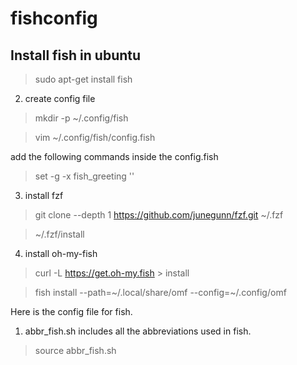 # fishconfig

## Install fish in ubuntu
> sudo apt-get install fish

2. create config file
> mkdir -p ~/.config/fish

> vim ~/.config/fish/config.fish

add the following commands inside the config.fish

> set -g -x fish_greeting ''

3. install fzf
> git clone --depth 1 https://github.com/junegunn/fzf.git ~/.fzf

> ~/.fzf/install

4. install oh-my-fish
> curl -L https://get.oh-my.fish > install

> fish install --path=~/.local/share/omf --config=~/.config/omf


Here is the config file for fish.
1. abbr_fish.sh includes all the abbreviations used in fish.
> source abbr_fish.sh

